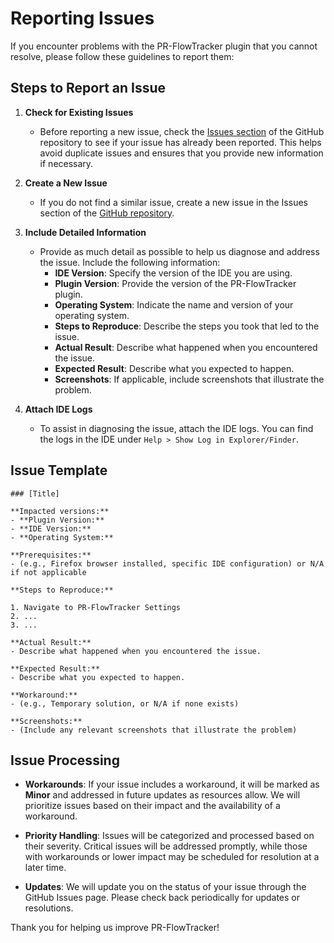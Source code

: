 # Reporting Issues

If you encounter problems with the PR-FlowTracker plugin that you cannot resolve, please follow these guidelines to report them:

## Steps to Report an Issue

1. **Check for Existing Issues**
    - Before reporting a new issue, check the [Issues section](https://github.com/itRunFenix/PR-FlowTracker-plugin/issues) of the GitHub repository to see if your issue has already been reported. This helps avoid duplicate issues and ensures that you provide new information if necessary.

2. **Create a New Issue**
    - If you do not find a similar issue, create a new issue in the Issues section of the [GitHub repository](https://github.com/itRunFenix/PR-FlowTracker-plugin/issues).

3. **Include Detailed Information**
    - Provide as much detail as possible to help us diagnose and address the issue. Include the following information:
        - **IDE Version**: Specify the version of the IDE you are using.
        - **Plugin Version**: Provide the version of the PR-FlowTracker plugin.
        - **Operating System**: Indicate the name and version of your operating system.
        - **Steps to Reproduce**: Describe the steps you took that led to the issue.
        - **Actual Result**: Describe what happened when you encountered the issue.
        - **Expected Result**: Describe what you expected to happen.
        - **Screenshots**: If applicable, include screenshots that illustrate the problem.

4. **Attach IDE Logs**
    - To assist in diagnosing the issue, attach the IDE logs. You can find the logs in the IDE under `Help > Show Log in Explorer/Finder`.


## Issue Template
```
### [Title]

**Impacted versions:**
- **Plugin Version:**
- **IDE Version:**
- **Operating System:**

**Prerequisites:**
- (e.g., Firefox browser installed, specific IDE configuration) or N/A if not applicable

**Steps to Reproduce:**

1. Navigate to PR-FlowTracker Settings
2. ...
3. ...

**Actual Result:**
- Describe what happened when you encountered the issue.

**Expected Result:**
- Describe what you expected to happen.

**Workaround:**
- (e.g., Temporary solution, or N/A if none exists)

**Screenshots:**
- (Include any relevant screenshots that illustrate the problem)
```


## Issue Processing

- **Workarounds**: If your issue includes a workaround, it will be marked as **Minor** and addressed in future updates as resources allow. We will prioritize issues based on their impact and the availability of a workaround.

- **Priority Handling**: Issues will be categorized and processed based on their severity. Critical issues will be addressed promptly, while those with workarounds or lower impact may be scheduled for resolution at a later time.

- **Updates**: We will update you on the status of your issue through the GitHub Issues page. Please check back periodically for updates or resolutions.

Thank you for helping us improve PR-FlowTracker!
